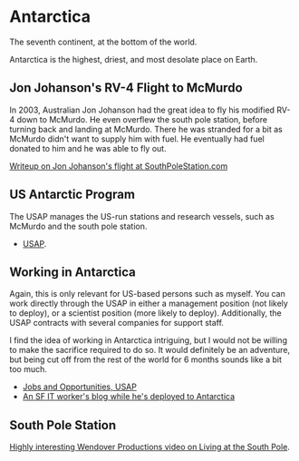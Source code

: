 # Antarctica

The seventh continent, at the bottom of the world.

Antarctica is the highest, driest, and most desolate place on Earth.

## Jon Johanson's RV-4 Flight to McMurdo

In 2003, Australian Jon Johanson had the great idea to fly his modified RV-4 down to McMurdo. He even overflew the south pole station, before turning back and landing at McMurdo. There he was stranded for a bit as McMurdo didn't want to supply him with fuel. He eventually had fuel donated to him and he was able to fly out.

<a href="http://www.southpolestation.com/news/rv4/rv4.html" data-proofer-ignore>Writeup on Jon Johanson's flight at SouthPoleStation.com</a>

## US Antarctic Program

The USAP manages the US-run stations and research vessels, such as McMurdo and the south pole station.

- [USAP](https://www.usap.gov).

## Working in Antarctica

Again, this is only relevant for US-based persons such as myself. You can work directly through the USAP in either a management position (not likely to deploy), or a scientist position (more likely to deploy). Additionally, the USAP contracts with several companies for support staff.

I find the idea of working in Antarctica intriguing, but I would not be willing to make the sacrifice required to do so. It would definitely be an adventure, but being cut off from the rest of the world for 6 months sounds like a bit too much.

- [Jobs and Opportunities, USAP](https://www.usap.gov/jobsandopportunities/)
- [An SF IT worker's blog while he's deployed to Antarctica](https://brr.fyi)

## South Pole Station

[Highly interesting Wendover Productions video on Living at the South Pole](https://www.youtube.com/watch?v=ZAEydOjNWyQ&).

